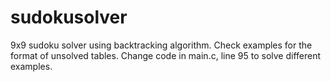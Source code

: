 # sudokusolver
9x9 sudoku solver using backtracking algorithm.
Check examples for the format of unsolved tables. Change code in main.c, line 95 to solve different examples.
